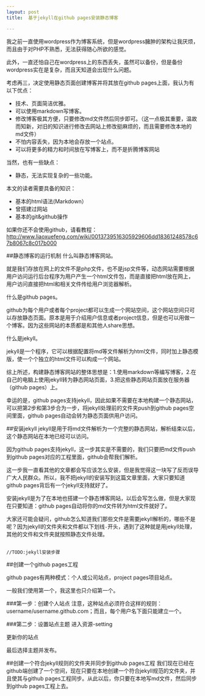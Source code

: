 ```yaml
---
layout: post
title:  基于jekyll在github pages安装静态博客

---
```


我之前一直使用wordpress作为博客系统，但是wordpress臃肿的架构让我厌烦，而且由于对PHP不熟悉，无法获得随心所欲的感觉。

此外，一直还怕自己在wordpress上的东西丢失，虽然可以备份，但是备份wordpress实在是复杂，而且天知道会出现什么问题。

<!-- more1 -->

考虑再三，决定使用静态页面创建博客并将其放在github pages上面，我认为有以下优点：

- 技术、页面简洁优雅。
- 可以使用markdown写博客。
- 修改博客极其方便，只要修改md文件然后同步即可。（这一点极其重要，温故而知新，对旧的知识进行修改去网站上修改挺麻烦的，而且需要修改本地的md文件）
- 不怕内容丢失，因为本地会存放一个站点。
- 可以将更多的精力和时间放在写博客上，而不是折腾博客网站

当然，也有一些缺点：
- 静态，无法实现复杂的一些功能。


本文的读者需要具备的知识：

- 基本的html语法(Markdown）
- 曾搭建过网站
- 基本的git&github操作

如果你还不会使用github，请看教程：http://www.liaoxuefeng.com/wiki/0013739516305929606dd18361248578c67b8067c8c017b000

##静态博客的运行机制
什么叫静态博客网站。

就是我们存放在网上的文件不是php文件，也不是jsp文件等，动态网站需要根据用户访问运行后台程序为用户产生一个html文件包，而是直接把html放在网上，用户访问直接把html和相关文件传给用户浏览器解析。

什么是github pages。

github为每个用户或者每个project都可以生成一个网站空间，这个网站空间只可以存放静态页面。原本是用于介绍用户信息或者project信息，但是也可以用做一个博客。因为这些网站的本质都是和其他人share思想。

什么是jekyll。

jekyll是一个程序，它可以根据配置将md等文件解析为html文件，同时加上静态模版，使一个个独立的html文件可以构成一个网站。

综上所述，构建静态博客网站的整体思想是：1.使用markdown等编写博客，2.在自己的电脑上使用jekyll转为静态网站页面，3.把这些静态网站页面放在服务器（github pages）上。

幸运的是，github pages支持jekyll，因此如果不需要在本地构建一个静态网站，可以把第2步和第3步合为一步，将jekyll处理前的文件夹push到github pages空间里面，github pages自动会转为静态页面供用户访问。

##安装jekyll
jekyll是用于将md文件解析为一个完整的静态网站，解析结束以后，这个静态网站在本地已经可以访问。

因为github pages支持jekyll，这一步其实是不需要的，我们只要把md文件push到github pages对应的工程里面，github会帮我们解析。

这一步我一直看其他的文章都会写应该怎么安装，但是我觉得这一块写了反而误导广大人民群众。所以，我不把jekyll的安装写到这篇文章里面，大家只要知道github pages背后有一个jekyll支持就好了。

安装jekyll是为了在本地也搭建一个静态博客网站，以后会写怎么做，但是大家现在只要知道：github pages自动将你的md文件转为html文件就好了。

大家还可能会疑问，github怎么知道我们那些文件是需要jekyll解析的，哪些不是呢？因为jekyll的文件夹和文件都以下划线`-`开头，遇到了这种就是用jekyll处理，其他的文件和文件夹就按照静态文件处理。

```

//TODO:jekyll安装步骤

```
##创建一个github pages工程

github pages有两种模式：个人或公司站点，project pages项目站点。

一般我们使用第一个，我这里也只介绍第一个。

###第一步：创建个人站点
注意，这种站点必须符合这样的规则：username/username.github.com；而且，每个用户名下面只能建立一个。


###第二步：设置站点主题
进入资源-setting

更新你的站点


最后选择主题并发布。


##创建一个符合jekyll规则的文件夹并同步到github pages工程
我们现在已经在github端创建了一个空间，现在只要在本地创建一个符合jekyll规范的文件夹，并且使其与github pages工程同步。从此以后，你只要在本地写md文件，然后同步到github pages工程上去。


